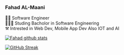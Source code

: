 ### Fahad AL-Maani



👨‍💻 Software Engineer <br/>
🧑🏼‍🎓 Studing Bacholor in Software Engineering<br/>
⚒️ Intrested in Web Dev, Mobile App Dev Also IOT and AI<br/>

<!-- Github status -->
[![Fahad github stats](https://github-readme-stats.vercel.app/api?username=Fahad-Almaani&show_icons=true&theme=radical&include_all_commits=true)](https://github.com/Fahad-Almaani/github-readme-stats)

[![GitHub Streak](https://streak-stats.demolab.com/?user=Fahad-Almaani&currStreakNum=2FD3EB&fire=pink&sideLabels=F00&date_format=[Y.]n.j)](https://git.io/streak-stats)
